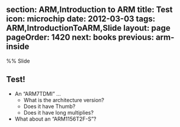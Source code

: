 section: ARM,Introduction to ARM
title: Test
icon: microchip
date: 2012-03-03
tags: ARM,IntroductionToARM,Slide
layout: page
pageOrder: 1420
next: books
previous: arm-inside
----

%% Slide
  
## Test!

* An “ARM7TDMI” ...
  * What is the architecture version?
  * Does it have Thumb?
  * Does it have long multiplies?
* What about an “ARM1156T2F-S”?
